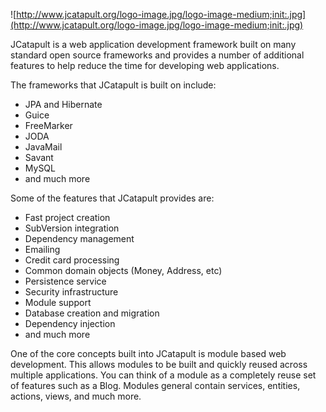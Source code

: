 ![http://www.jcatapult.org/logo-image.jpg/logo-image-medium;init:.jpg](http://www.jcatapult.org/logo-image.jpg/logo-image-medium;init:.jpg)

JCatapult is a web application development framework built on many standard open source frameworks and provides a number of additional features to help reduce the time for developing web applications.

The frameworks that JCatapult is built on include:

  * JPA and Hibernate
  * Guice
  * FreeMarker
  * JODA
  * JavaMail
  * Savant
  * MySQL
  * and much more

Some of the features that JCatapult provides are:

  * Fast project creation
  * SubVersion integration
  * Dependency management
  * Emailing
  * Credit card processing
  * Common domain objects (Money, Address, etc)
  * Persistence service
  * Security infrastructure
  * Module support
  * Database creation and migration
  * Dependency injection
  * and much more

One of the core concepts built into JCatapult is module based web development. This allows modules to be built and quickly reused across multiple applications. You can think of a module as a completely reuse set of features such as a Blog. Modules general contain services, entities, actions, views, and much more.